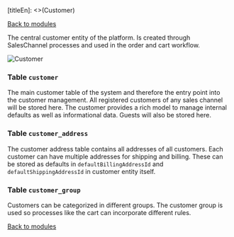 [titleEn]: <>(Customer)

[Back to modules](./../10-modules.md)

The central customer entity of the platform. Is created through SalesChannel processes and used in the order and cart workflow.

![Customer](./dist/erd-shopware-core-checkout-customer.png)


### Table `customer`

The main customer table of the system and therefore the entry point into the customer management. All registered customers of any sales channel will be stored here. The customer provides a rich model to manage internal defaults as well as informational data. Guests will also be stored here.


### Table `customer_address`

The customer address table contains all addresses of all customers. Each customer can have multiple addresses for shipping and billing. These can be stored as defaults in `defaultBillingAddressId` and `defaultShippingAddressId` in customer entity itself.


### Table `customer_group`

Customers can be categorized in different groups. The customer group is used so processes like the cart can incorporate different rules.


[Back to modules](./../10-modules.md)
